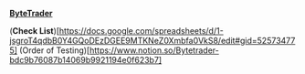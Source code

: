 [**ByteTrader**](https://www.bytetrader.io/)

(**Check List**)[https://docs.google.com/spreadsheets/d/1-jsgroT4qdbB0Y4GQoDEzDGEE9MTKNeZ0Xmbfa0VkS8/edit#gid=525734775]
(Order of Testing)[https://www.notion.so/Bytetrader-bdc9b76087b14069b9921194e0f623b7]
